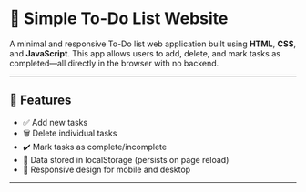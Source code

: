 # 📝 Simple To-Do List Website

A minimal and responsive To-Do list web application built using **HTML**, **CSS**, and **JavaScript**. This app allows users to add, delete, and mark tasks as completed—all directly in the browser with no backend.

---

## 🚀 Features

- ✅ Add new tasks
- 🗑️ Delete individual tasks
- ✔️ Mark tasks as complete/incomplete
- 💾 Data stored in localStorage (persists on page reload)
- 📱 Responsive design for mobile and desktop

---



